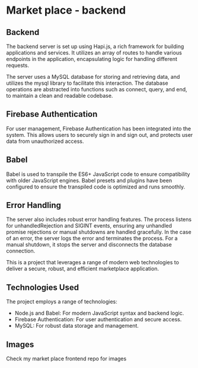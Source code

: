 # Market place - backend

## Backend

The backend server is set up using Hapi.js, a rich framework for building applications and services. It utilizes an array of routes to handle various endpoints in the application, encapsulating logic for handling different requests.

The server uses a MySQL database for storing and retrieving data, and utilizes the mysql library to facilitate this interaction. The database operations are abstracted into functions such as connect, query, and end, to maintain a clean and readable codebase.

## Firebase Authentication

For user management, Firebase Authentication has been integrated into the system. This allows users to securely sign in and sign out, and protects user data from unauthorized access.

## Babel

Babel is used to transpile the ES6+ JavaScript code to ensure compatibility with older JavaScript engines. Babel presets and plugins have been configured to ensure the transpiled code is optimized and runs smoothly.

## Error Handling

The server also includes robust error handling features. The process listens for unhandledRejection and SIGINT events, ensuring any unhandled promise rejections or manual shutdowns are handled gracefully. In the case of an error, the server logs the error and terminates the process. For a manual shutdown, it stops the server and disconnects the database connection.

This is a project that leverages a range of modern web technologies to deliver a secure, robust, and efficient marketplace application.

## Technologies Used

The project employs a range of technologies:<br>

* Node.js and Babel: For modern JavaScript syntax and backend logic. <br>
* Firebase Authentication: For user authentication and secure access. <br>
* MySQL: For robust data storage and management.

## Images
Check my market place frontend repo for images
